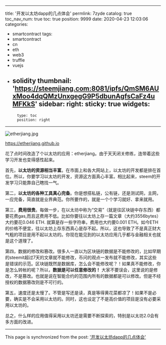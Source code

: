 
---
title: '开发以太坊dapp的几点体会'
permlink: 7zyde
catalog: true
toc_nav_num: true
toc: true
position: 9999
date: 2020-04-23 12:03:06
categories:
- smartcontract
tags:
- smartcontract
- cn
- eth
- web3
- truffle
- vuejs
- solidity
thumbnail: 'https://steemjiang.com:8081/ipfs/QmSM6AUxMoo4dqQMzUnxgegG9P5dbunAgfsCaFz4uMFKkS'
sidebar:
    right:
        sticky: true
widgets:
    -
        type: toc
        position: right
---


![etherjiang.jpg](https://steemjiang.com:8081/ipfs/QmSM6AUxMoo4dqQMzUnxgegG9P5dbunAgfsCaFz4uMFKkS)

https://etherjiang.github.io

花了点时间改造了个以太坊的应用：etherjiang。由于天天闭关修练，连带着这些学习开发也变得感性起来。

首先，**以太坊的资源相当丰富**。在市面上和各大网站上，以太坊的开发都是排在首位。所以，你要学习以太坊的开发，资源这方面真心丰富。相比起来，steem的开发学习只能靠自己瞎找一气。

第二，**以太坊的各种工具真心完备**。你是想搭私链，公有链，还是测试网，主网，一应完备，简直就是业界典范。你所要作的，就是一个个学习就好、拿来就用。

第三，**费用很贵**。每做一步，在以太坊中称为“交易”（就是往区块链中存东西）都要花费gas,而且这费用不低。比如你要往以太坊上存一篇文章（大约3556bytes）大约要花0.046 ETH. 就算是存一些字符串，费用也大约要0.001 ETH。如今ETH的价格不便宜，往以太坊上存东西真心是存不起。所以，这也导致了不是真正财大气粗的项目是用不起以太坊的。你现在能见到的以太坊应用几乎都与金融相关也就是这个道理了。

第四，数据的修改和篡改。很多人一直以为区块链的数据是不能修改的，比如早期的steemit超过7天的文章就不能修改，币问的观点一发布就不能修改，其实这些是错误的示范。区块链既然是数据库，怎么会不能修改呢？！如果真不能修改，你是怎么转帐的呢？所以，**数据是可以任意修改的！** 大家不要误会，这里说的是修改，不是篡改。也就是说在智能合约的范围内所有的数据都是可以修改。但是不经授权的数据篡改则是不可行的。

第五，速度还是太慢了。不管是写还是读，真是等得黄花菜都凉了！如果不是必要，确实是不会采用以太坊的。同时，这也设定了不是高价值的项目是没有必要采用以太坊的。

总之，什么样的应用值得采用以太坊还是需要不断探索的，特别是以太坊2.0会有多方面的改进。




- - -

This page is synchronized from the post: ['开发以太坊dapp的几点体会'](https://steemit.com/@lemooljiang/7zyde)
